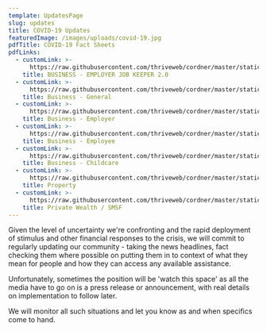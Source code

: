 ```yaml
---
template: UpdatesPage
slug: updates
title: COVID-19 Updates
featuredImage: /images/uploads/covid-19.jpg
pdfTitle: COVID-19 Fact Sheets
pdfLinks:
  - customLink: >-
      https://raw.githubusercontent.com/thriveweb/cordner/master/static/images/uploads/business-employers-jobkeeper-2.0.pdf
    title: BUSINESS - EMPLOYER JOB KEEPER 2.0
  - customLink: >-
      https://raw.githubusercontent.com/thriveweb/cordner/master/static/images/uploads/covid19-fact-sheet-business-general.pdf
    title: Business - General
  - customLink: >-
      https://raw.githubusercontent.com/thriveweb/cordner/master/static/images/uploads/covid19-fact-sheet-business-employers.pdf
    title: Business - Employer
  - customLink: >-
      https://raw.githubusercontent.com/thriveweb/cordner/master/static/images/uploads/covid19-fact-sheet-business-employees.pdf
    title: Business - Employee
  - customLink: >-
      https://raw.githubusercontent.com/thriveweb/cordner/master/static/images/uploads/covid19-fact-sheet-childcare.pdf
    title: Business - Childcare
  - customLink: >-
      https://raw.githubusercontent.com/thriveweb/cordner/master/static/images/uploads/covid19-fact-sheet-property.pdf
    title: Property
  - customLink: >-
      https://raw.githubusercontent.com/thriveweb/cordner/master/static/images/uploads/covid19-fact-sheet-private-wealth.pdf
    title: Private Wealth / SMSF
---
```


Given the level of uncertainty we're confronting and the rapid deployment of stimulus and other financial responses to the crisis, we will commit to regularly updating our community - taking the news headlines, fact checking them where possible on putting them in to context of what they mean for people and how they can access any available assistance.

Unfortunately, sometimes the position will be 'watch this space' as all the media have to go on is a press release or announcement, with real details on implementation to follow later.

We will monitor all such situations and let you know as and when specifics come to hand.
